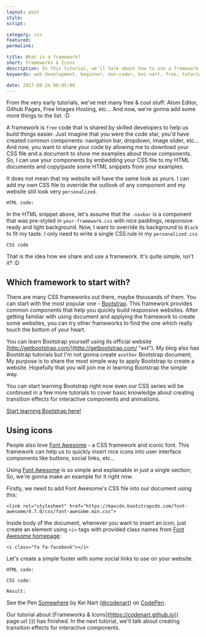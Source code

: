```yaml
---
layout: post
style:
script:

category: css
featured:
permalink:

title: What is a framework?
short: Frameworks & Icons
description: In this tutorial, we'll talk about how to use a framework to speed up our tasks; <br>And how to use free icons for user interface components. <br>These stuff will change the way you code.
keywords: web development, beginner, non-coder, kei nart, free, tutorial, coding, programming, code nart, html, css, framework, bootstrap, icons, font, awesome

date: 2017-08-24 06:05:00
---
```


From the very early tutorials, we've met many free & cool stuff: Atom Editor,
Github Pages, Free Images Hosting, etc... And now, we're gonna add some more
things to the list. :D

A framework is `free` code that is shared by skilled developers to help us build
things easier. Just imagine that you were the code star, you'd have created
common components: navigation bar, dropdown, image slider, etc... And now, you
want to share your code by allowing me to download your CSS file and a document
to show me examples about those components. So, I can use your components by
embedding your CSS file to my HTML documents and copy/paste some HTML snippets
from your examples.

It does not mean that my website will have the same look as yours. I can add my
own CSS file to override the outlook of any component and my website still look
very `personalized`.

`HTML code:`
<script src="https://gist.github.com/codenart/39514653f97b326cb884336ef4dc7184.js">
</script>

In the HTML snippet above, let's assume that the `.navbar` is a component that
was pre-styled in `your-framework.css` with nice paddings, responsive ready and
light background. Now, I want to override its background to `Black` to fit my
taste. I only need to write a single CSS rule in my `personalized.css`.

`CSS code`
<script src="https://gist.github.com/codenart/a0418d2311f721c9a13a28346f6879b7.js">
</script>

That is the idea how we share and use a framework. It's quite simple, isn't it? :D

## Which framework to start with?

There are many CSS frameworks out there, maybe thousands of them. You can start
with the most popular one - [Bootstrap](http://getbootstrap.com/ "ext"). This
framework provides common components that help you quickly build responsive
websites. After getting familiar with using document and applying the framework
to create some websites, you can try other frameworks to find the one which really
touch the bottom of your heart.

You can learn Bootstrap yourself using its official website
[http://getbootstrap.com/](http://getbootstrap.com/ "ext"). My blog also has
Bootstrap tutorials but I'm not gonna create `another` Bootstrap document; My
purpose is to share the most simple way to apply Bootstrap to create a website.
Hopefully that you will join me in learning Bootstrap the simple way.

You can start learning Bootstrap right now even our CSS series will be continued
in a few more tutorials to cover basic knowledge about creating transition effects
for interactive components and animations.

[Start learning Bootstrap here!](https://codenart.github.io/magic/ "ext")

## Using icons

People also love [Font Awesome](http://fontawesome.io/ "ext") - a CSS framework
and iconic font. This framework can help us to quickly insert nice icons into
user interface components like buttons, social links, etc...

Using [Font Awesome](http://fontawesome.io/ "ext") is so simple and explainable
in just a single section; So, we're gonna make an example for it right now.

Firstly, we need to add Font Awesome's CSS file into our document using this:

`<link rel="stylesheet" href="https://maxcdn.bootstrapcdn.com/font-awesome/4.7.0/css/font-awesome.min.css">`

Inside body of the document, whenever you want to insert an icon, just create an
element using `<i>` tags with provided class names from
[Font Awesome homepage](http://fontawesome.io/icons/ "ext"):

`<i class="fa fa-facebook"></i>`

Let's create a simple footer with some social links to use on your website.

`HTML code:`
<script src="https://gist.github.com/codenart/49bc9bb5c647b599df8c0898e0c6811f.js">
</script>

`CSS code:`
<script src="https://gist.github.com/codenart/597183dd00b988b2c62602500c965acd.js">
</script>

`Result:`
<p data-height="500" data-theme-id="light" data-slug-hash="PONMYJ"
   data-default-tab="result" data-user="codenart" data-embed-version="2"
   data-pen-title="Somewhere" class="codepen">
   See the Pen <a href="https://codepen.io/codenart/pen/PONMYJ/">Somewhere</a>
   by Kei Nart (<a href="https://codepen.io/codenart">@codenart</a>) on
   <a href="https://codepen.io">CodePen</a>.
</p>
<script async src="https://production-assets.codepen.io/assets/embed/ei.js"></script>

Our tutorial about [Frameworks & Icons](https://codenart.github.io{{ page.url }})
has finished. In the next tutorial, we'll talk about creating transition effects
for interactive components.
